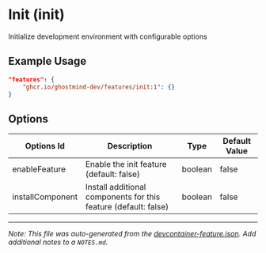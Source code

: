 
# Init (init)

Initialize development environment with configurable options

## Example Usage

```json
"features": {
    "ghcr.io/ghostmind-dev/features/init:1": {}
}
```

## Options

| Options Id | Description | Type | Default Value |
|-----|-----|-----|-----|
| enableFeature | Enable the init feature (default: false) | boolean | false |
| installComponent | Install additional components for this feature (default: false) | boolean | false |



---

_Note: This file was auto-generated from the [devcontainer-feature.json](https://github.com/ghostmind-dev/features/blob/main/features/src/init/devcontainer-feature.json).  Add additional notes to a `NOTES.md`._

